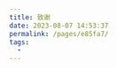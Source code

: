 ```yaml
---
title: 致谢
date: 2023-08-07 14:53:37
permalink: /pages/e85fa7/
tags:
  - 
---
```

<div class="full">
  <template>
    <div>
      <span>{{themeMode?'🌞':'🌙'}} </span>
      <span>感谢庞老师</span>
      <span class="thank" v-if="!themeMode"> 的存在</span>
    </div>
  </template>

  <script>
  import observer from '../.vuepress/themeWatcher.js'; // 从 themeWatcher.js 文件导入观测者

  export default {
    data() {
      return {
        themeMode: true // 使用空字符串或默认模式进行初始化
      };
    },
    created() {
      // 监听自定义的 'themeChanged' 事件，并更新 themeMode 数据属性
      document.addEventListener('themeChanged', this.handleThemeChanged);
    },
    beforeDestroy() {
      // 清理：当组件即将被销毁时移除事件监听器
      document.removeEventListener('themeChanged', this.handleThemeChanged);
    },
    methods: {
      handleThemeChanged(event) {
        const newThemeClass = event.detail;
        // 使用新的主题类更新 themeMode 数据属性
        this.themeMode = newThemeClass.includes('light');
      },
    },
  };
  </script>
</div>
<style>
  .full {
    width: 100%;
    height: 300px;
    display: flex;
    justify-content: center;
    align-items: center;
    font-size: 26px;
  }
  .thank {
    color: #fff;
  }
</style>
